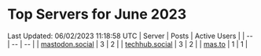 # Top Servers for June 2023
Last Updated: 06/02/2023 11:18:58 UTC
| Server | Posts | Active Users |
| -- | -- | -- |
| [mastodon.social](https://mastodon.social/tags/PowerShell) | 3 | 2 |
| [techhub.social](https://techhub.social/tags/PowerShell) | 3 | 2 |
| [mas.to](https://mas.to/tags/PowerShell) | 1 | 1 |
